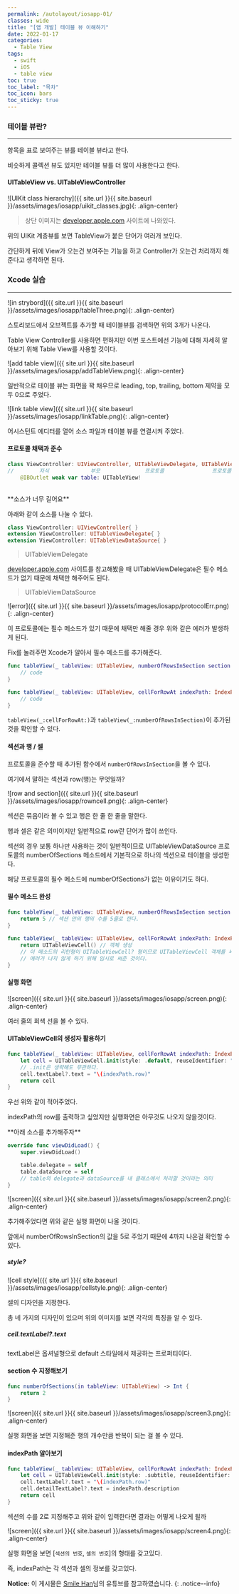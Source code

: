 ```yaml
---
permalink: /autolayout/iosapp-01/
classes: wide
title: "[앱 개발] 테이블 뷰 이해하기"
date: 2022-01-17
categories:
  - Table View
tags:
  - swift
  - iOS
  - table view
toc: true
toc_label: "목차"
toc_icon: bars
toc_sticky: true
---
```


### 테이블 뷰란?

---

항목을 표로 보여주는 뷰를 테이블 뷰라고 한다.

비슷하게 콜렉션 뷰도 있지만 테이블 뷰를 더 많이 사용한다고 한다.

#### UITableView vs. UITableViewController

![UIKit class hierarchy]({{ site.url }}{{ site.baseurl }}/assets/images/iosapp/uikit_classes.jpg){: .align-center}

> 상단 이미지는 [developer.apple.com](https://developer.apple.com/library/archive/documentation/Cocoa/Conceptual/CocoaFundamentals/WhatIsCocoa/WhatIsCocoa.html#//apple_ref/doc/uid/TP40002974-CH3-SW10) 사이트에 나와있다.

위의 UIKit 계층뷰를 보면 TableView가 붙은 단어가 여러개 보인다.

간단하게 뒤에 View가 오는건 보여주는 기능을 하고 Controller가 오는건 처리까지 해준다고 생각하면 된다.

### Xcode 실습

---

![in strybord]({{ site.url }}{{ site.baseurl }}/assets/images/iosapp/tableThree.png){: .align-center}

스토리보드에서 오브젝트를 추가할 때 테이블뷰를 검색하면 위의 3개가 나온다.

Table View Controller를 사용하면 편하지만 이번 포스트에선 기능에 대해 자세히 알아보기 위해 Table View를 사용할 것이다.

![add table view]({{ site.url }}{{ site.baseurl }}/assets/images/iosapp/addTableView.png){: .align-center}

일반적으로 테이블 뷰는 화면을 꽉 채우므로 leading, top, trailing, bottom 제약을 모두 0으로 주었다.

![link table view]({{ site.url }}{{ site.baseurl }}/assets/images/iosapp/linkTable.png){: .align-center}

어시스턴트 에디터를 열어 소스 파일과 테이블 뷰를 연결시켜 주었다.

#### 프로토콜 채택과 준수

```swift
class ViewController: UIViewController, UITableViewDelegate, UITableViewDataSource {
//        자식             부모              프로토콜               프로토콜
    @IBOutlet weak var table: UITableView!
    
```

<div class="notice--primary" markdown="1">
**소스가 너무 길어요**

아래와 같이 소스를 나눌 수 있다.

```swift
class ViewController: UIViewController{ }
extension ViewController: UITableViewDelegate{ }
extension ViewController: UITableViewDataSource{ }
```
</div>

> UITableViewDelegate

[developer.apple.com](https://developer.apple.com/documentation/uikit/uitableviewdelegate/) 사이트를 참고해봤을 때 UITableViewDelegate은 필수 메소드가 없기 때문에 채택만 해주어도 된다.

> UITableViewDataSource

![error]({{ site.url }}{{ site.baseurl }}/assets/images/iosapp/protocolErr.png){: .align-center}

이 프로토콜에는 필수 메소드가 있기 때문에 채택만 해줄 경우 위와 같은 에러가 발생하게 된다.

Fix를 눌러주면 Xcode가 알아서 필수 메소드를 추가해준다.

```swift
func tableView(_ tableView: UITableView, numberOfRowsInSection section: Int) -> Int {
    // code
}

func tableView(_ tableView: UITableView, cellForRowAt indexPath: IndexPath) -> UITableViewCell {
    // code
}
```

`tableView(_:cellForRowAt:)`과 `tableView(_:numberOfRowsInSection)`이 추가된 것을 확인할 수 있다.

#### 섹션과 행 / 셀

프로토콜을 준수할 때 추가된 함수에서 `numberOfRowsInSection`을 볼 수 있다.

여기에서 말하는 섹션과 row(행)는 무엇일까?

![row and section]({{ site.url }}{{ site.baseurl }}/assets/images/iosapp/rowncell.png){: .align-center}

섹션은 묶음이라 볼 수 있고 행은 한 줄 한 줄을 말한다.

행과 셀은 같은 의미이지만 일반적으로 row란 단어가 많이 쓰인다.

섹션의 경우 보통 하나만 사용하는 것이 일반적이므로 UITableViewDataSource 프로토콜의 numberOfSections 메소드에서 기본적으로 하나의 섹션으로 테이블을 생성한다.

해당 프로토콜의 필수 메소드에 numberOfSections가 없는 이유이기도 하다.

#### 필수 메소드 완성

```swift
func tableView(_ tableView: UITableView, numberOfRowsInSection section: Int) -> Int {
    return 5 // 섹션 안의 행의 수를 5줄로 한다.
}
    
func tableView(_ tableView: UITableView, cellForRowAt indexPath: IndexPath) -> UITableViewCell {
    return UITableViewCell() // 객체 생성
    // 이 메소드의 리턴형이 UITableViewCell? 형이므로 UITableViewCell 객체를 써주었다.
    // 에러가 나지 않게 하기 위해 임시로 써준 것이다.
}
```

#### 실행 화면

![screen]({{ site.url }}{{ site.baseurl }}/assets/images/iosapp/screen.png){: .align-center}

여러 줄의 회색 선을 볼 수 있다.

#### UITableViewCell의 생성자 활용하기

```swift
func tableView(_ tableView: UITableView, cellForRowAt indexPath: IndexPath) -> UITableViewCell {
    let cell = UITableViewCell.init(style: .default, reuseIdentifier: "myCell")
    // .init은 생략해도 무관하다.
    cell.textLabel?.text = "\(indexPath.row)"
    return cell
}
```

우선 위와 같이 적어주었다.

indexPath의 row를 출력하고 싶었지만 실행화면은 아무것도 나오지 않을것이다.

<div class="notice--primary" markdown="1">
**아래 소스를 추가해주자**

```swift
override func viewDidLoad() {
    super.viewDidLoad()

    table.delegate = self
    table.dataSource = self
    // table의 delegate과 dataSource를 내 클래스에서 처리할 것이라는 의미
}
```
</div>

![screen]({{ site.url }}{{ site.baseurl }}/assets/images/iosapp/screen2.png){: .align-center}

추가해주었다면 위와 같은 실행 화면이 나올 것이다.

앞에서 numberOfRowsInSection의 값을 5로 주었기 때문에 4까지 나온걸 확인할 수 있다.

##### style?

![cell style]({{ site.url }}{{ site.baseurl }}/assets/images/iosapp/cellstyle.png){: .align-center}

셀의 디자인을 지정한다.

총 네 가지의 디자인이 있으며 위의 이미지를 보면 각각의 특징을 알 수 있다.

##### cell.textLabel?.text

textLabel은 옵셔널형으로 default 스타일에서 제공하는 프로퍼티이다.

#### section 수 지정해보기

```swift
func numberOfSections(in tableView: UITableView) -> Int {
    return 2
}
```

![screen]({{ site.url }}{{ site.baseurl }}/assets/images/iosapp/screen3.png){: .align-center}

실행 화면을 보면 지정해준 행의 개수만큼 반복이 되는 걸 볼 수 있다.

#### indexPath 알아보기

```swift
func tableView(_ tableView: UITableView, cellForRowAt indexPath: IndexPath) -> UITableViewCell {
    let cell = UITableViewCell.init(style: .subtitle, reuseIdentifier: "myCell")
    cell.textLabel?.text = "\(indexPath.row)"
    cell.detailTextLabel?.text = indexPath.description
    return cell
}
```

섹션의 수를 2로 지정해주고 위와 같이 입력한다면 결과는 어떻게 나오게 될까

![screen]({{ site.url }}{{ site.baseurl }}/assets/images/iosapp/screen4.png){: .align-center}

실행 화면을 보면 [`섹션의 번호`, `셀의 번호`]의 형태를 갖고있다.

즉, indexPath는 각 섹션과 셀의 정보를 갖고있다.

**Notice:** 이 게시물은 [Smile Han](https://www.youtube.com/watch?v=F5WhaFcK9sg&list=PLJqaIeuL7nuF9UoSxZLxIl3GC5WmeMSSU&index=52 "Smile Han님 유튜브")님의 유튜브를 참고하였습니다.
{: .notice--info}
